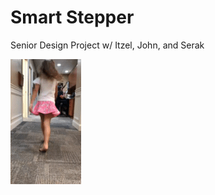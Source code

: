 # Smart Stepper
 Senior Design Project w/ Itzel, John, and Serak 

![Toe Walking Gait Analysis](toewalking.gif)
